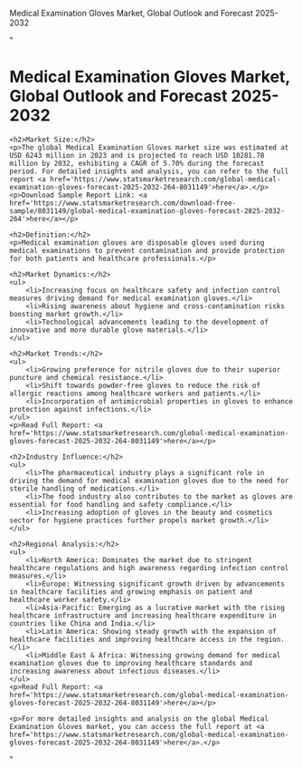 Medical Examination Gloves Market, Global Outlook and Forecast 2025-2032

"<!DOCTYPE html>
<html>

<head>
    <title>Medical Examination Gloves Market, Global Outlook and Forecast 2025-2032</title>
</head>

<body>
    <h1 style=""text-align: center;"">Medical Examination Gloves Market, Global Outlook and Forecast 2025-2032</h1>
    
    <h2>Market Size:</h2>
    <p>The global Medical Examination Gloves market size was estimated at USD 6243 million in 2023 and is projected to reach USD 10281.78 million by 2032, exhibiting a CAGR of 5.70% during the forecast period. For detailed insights and analysis, you can refer to the full report <a href='https://www.statsmarketresearch.com/global-medical-examination-gloves-forecast-2025-2032-264-8031149'>here</a>.</p>
    <p>Download Sample Report Link: <a href='https://www.statsmarketresearch.com/download-free-sample/8031149/global-medical-examination-gloves-forecast-2025-2032-264'>here</a></p>

    <h2>Definition:</h2>
    <p>Medical examination gloves are disposable gloves used during medical examinations to prevent contamination and provide protection for both patients and healthcare professionals.</p>

    <h2>Market Dynamics:</h2>
    <ul>
        <li>Increasing focus on healthcare safety and infection control measures driving demand for medical examination gloves.</li>
        <li>Rising awareness about hygiene and cross-contamination risks boosting market growth.</li>
        <li>Technological advancements leading to the development of innovative and more durable glove materials.</li>
    </ul>

    <h2>Market Trends:</h2>
    <ul>
        <li>Growing preference for nitrile gloves due to their superior puncture and chemical resistance.</li>
        <li>Shift towards powder-free gloves to reduce the risk of allergic reactions among healthcare workers and patients.</li>
        <li>Incorporation of antimicrobial properties in gloves to enhance protection against infections.</li>
    </ul>
    <p>Read Full Report: <a href='https://www.statsmarketresearch.com/global-medical-examination-gloves-forecast-2025-2032-264-8031149'>here</a></p>

    <h2>Industry Influence:</h2>
    <ul>
        <li>The pharmaceutical industry plays a significant role in driving the demand for medical examination gloves due to the need for sterile handling of medications.</li>
        <li>The food industry also contributes to the market as gloves are essential for food handling and safety compliance.</li>
        <li>Increasing adoption of gloves in the beauty and cosmetics sector for hygiene practices further propels market growth.</li>
    </ul>

    <h2>Regional Analysis:</h2>
    <ul>
        <li>North America: Dominates the market due to stringent healthcare regulations and high awareness regarding infection control measures.</li>
        <li>Europe: Witnessing significant growth driven by advancements in healthcare facilities and growing emphasis on patient and healthcare worker safety.</li>
        <li>Asia-Pacific: Emerging as a lucrative market with the rising healthcare infrastructure and increasing healthcare expenditure in countries like China and India.</li>
        <li>Latin America: Showing steady growth with the expansion of healthcare facilities and improving healthcare access in the region.</li>
        <li>Middle East & Africa: Witnessing growing demand for medical examination gloves due to improving healthcare standards and increasing awareness about infectious diseases.</li>
    </ul>
    <p>Read Full Report: <a href='https://www.statsmarketresearch.com/global-medical-examination-gloves-forecast-2025-2032-264-8031149'>here</a></p>

    <p>For more detailed insights and analysis on the global Medical Examination Gloves market, you can access the full report at <a href='https://www.statsmarketresearch.com/global-medical-examination-gloves-forecast-2025-2032-264-8031149'>here</a>.</p>

</body>

</html>"

